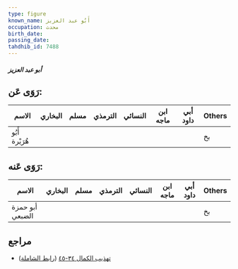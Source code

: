 ```yaml
---
type: figure
known_name: أَبُو عبد العزيز
occupation: محدث
birth_date:
passing_date:
tahdhib_id: 7488
---
```

##### أبو عبد العزيز

## رَوَى عَن:
| الاسم          | البخاري | مسلم | الترمذي | النسائي | ابن ماجه | أبي داود | Others |
| -------------- | ------- | ---- | ------- | ------- | -------- | -------- | ------ |
| أَبُو هُرَيْرة |         |      |         |         |          |          | بخ     |
## رَوَى عَنه:
| الاسم           | البخاري | مسلم | الترمذي | النسائي | ابن ماجه | أبي داود | Others |
| --------------- | ------- | ---- | ------- | ------- | -------- | -------- | ------ |
| أبو حمزة الضبعي |         |      |         |         |          |          | بخ     |
## مراجع
- [تهذيب الكمال ٣٤-٤٥](obsidian://open?vault=Tahdhib-al-Kamal&file=Figures/٧٤٨٨-أبو%20عبد%20العزيز) ([رابط الشاملة](https://shamela.ws/book/3722/18162))